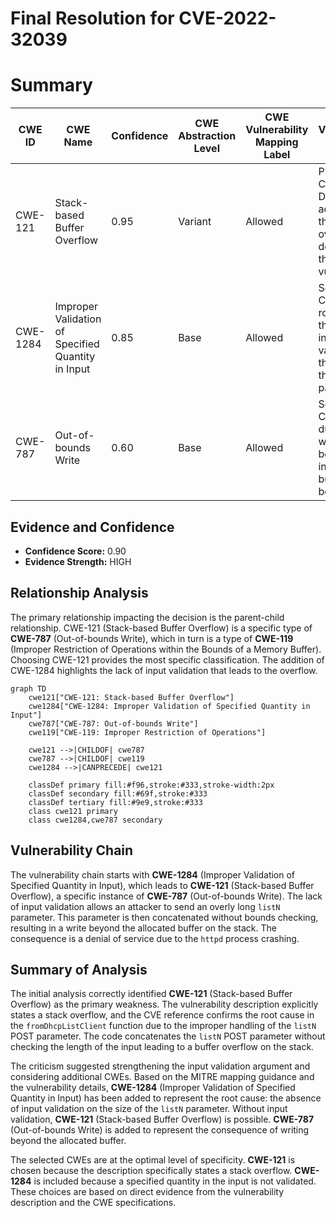 # Final Resolution for CVE-2022-32039

# Summary
| CWE ID | CWE Name | Confidence | CWE Abstraction Level | CWE Vulnerability Mapping Label | CWE-Vulnerability Mapping Notes |
|---|---|---|---|---|---|
| CWE-121 | Stack-based Buffer Overflow | 0.95 | Variant | Allowed | Primary CWE: Directly addresses the stack overflow described in the vulnerability. |
| CWE-1284 | Improper Validation of Specified Quantity in Input | 0.85 | Base | Allowed | Secondary CWE: The root cause is the lack of input validation on the size of the `listN` parameter. |
| CWE-787 | Out-of-bounds Write | 0.60 | Base | Allowed | Secondary CWE: Occurs due to writing data beyond the intended buffer boundary. |

## Evidence and Confidence

*   **Confidence Score:** 0.90
*   **Evidence Strength:** HIGH

## Relationship Analysis
The primary relationship impacting the decision is the parent-child relationship. CWE-121 (Stack-based Buffer Overflow) is a specific type of **CWE-787** (Out-of-bounds Write), which in turn is a type of **CWE-119** (Improper Restriction of Operations within the Bounds of a Memory Buffer). Choosing CWE-121 provides the most specific classification. The addition of CWE-1284 highlights the lack of input validation that leads to the overflow.

```mermaid
graph TD
    cwe121["CWE-121: Stack-based Buffer Overflow"]
    cwe1284["CWE-1284: Improper Validation of Specified Quantity in Input"]
    cwe787["CWE-787: Out-of-bounds Write"]
    cwe119["CWE-119: Improper Restriction of Operations"]
    
    cwe121 -->|CHILDOF| cwe787
    cwe787 -->|CHILDOF| cwe119
    cwe1284 -->|CANPRECEDE| cwe121
    
    classDef primary fill:#f96,stroke:#333,stroke-width:2px
    classDef secondary fill:#69f,stroke:#333
    classDef tertiary fill:#9e9,stroke:#333
    class cwe121 primary
    class cwe1284,cwe787 secondary

```

## Vulnerability Chain
The vulnerability chain starts with **CWE-1284** (Improper Validation of Specified Quantity in Input), which leads to **CWE-121** (Stack-based Buffer Overflow), a specific instance of **CWE-787** (Out-of-bounds Write). The lack of input validation allows an attacker to send an overly long `listN` parameter. This parameter is then concatenated without bounds checking, resulting in a write beyond the allocated buffer on the stack. The consequence is a denial of service due to the `httpd` process crashing.

## Summary of Analysis
The initial analysis correctly identified **CWE-121** (Stack-based Buffer Overflow) as the primary weakness. The vulnerability description explicitly states a stack overflow, and the CVE reference confirms the root cause in the `fromDhcpListClient` function due to the improper handling of the `listN` POST parameter. The code concatenates the `listN` POST parameter without checking the length of the input leading to a buffer overflow on the stack.

The criticism suggested strengthening the input validation argument and considering additional CWEs. Based on the MITRE mapping guidance and the vulnerability details, **CWE-1284** (Improper Validation of Specified Quantity in Input) has been added to represent the root cause: the absence of input validation on the size of the `listN` parameter. Without input validation, **CWE-121** (Stack-based Buffer Overflow) is possible. **CWE-787** (Out-of-bounds Write) is added to represent the consequence of writing beyond the allocated buffer.

The selected CWEs are at the optimal level of specificity. **CWE-121** is chosen because the description specifically states a stack overflow.
**CWE-1284** is included because a specified quantity in the input is not validated.
These choices are based on direct evidence from the vulnerability description and the CWE specifications.